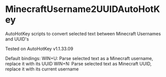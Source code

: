 # MinecraftUsername2UUIDAutoHotKey
AutoHotKey scripts to convert selected text between Minecraft Usernames and UUID's

Tested on AutoHotKey v1.1.33.09

Default bindings:
WIN+U: Parse selected text as a Minecraft username, replace it with its UUID
WIN+N: Parse selected text as Minecraft UUID, replace it with its current username